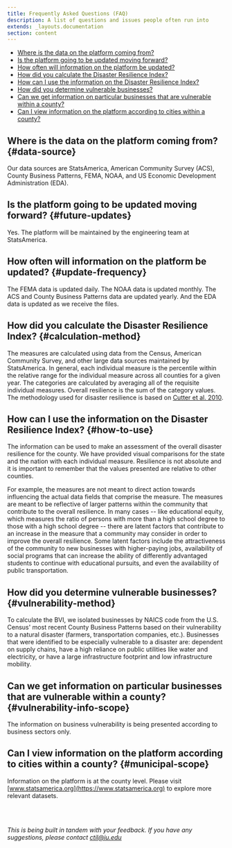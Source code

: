 ```yaml
---
title: Frequently Asked Questions (FAQ)
description: A list of questions and issues people often run into
extends: _layouts.documentation
section: content
---
```



- [Where is the data on the platform coming from?](#data-source)
- [Is the platform going to be updated moving forward?](#future-updates)
- [How often will information on the platform be updated?](#update-frequency)
- [How did you calculate the Disaster Resilience Index?](#calculation-method)
- [How can I use the information on the Disaster Resilience Index?](#how-to-use)
- [How did you determine vulnerable businesses?](#vulnerability-method)
- [Can we get information on particular businesses that are vulnerable within a county?](#vulnerability-info-scope)
- [Can I view information on the platform according to cities within a county?](#municipal-scope)


## Where is the data on the platform coming from? {#data-source}
Our data sources are StatsAmerica, American Community Survey (ACS), County Business Patterns, FEMA, NOAA, and US Economic Development Administration (EDA).

## Is the platform going to be updated moving forward? {#future-updates}
Yes. The platform will be maintained by the engineering team at StatsAmerica.

## How often will information on the platform be updated? {#update-frequency}
The FEMA data is updated daily. The NOAA data is updated monthly. The ACS and County Business Patterns data are updated yearly. And the EDA data is updated as we receive the files.  

## How did you calculate the Disaster Resilience Index? {#calculation-method}
The measures are calculated using data from the Census, American Community Survey, and other large data sources maintained by StatsAmerica. In general, each individual measure is the percentile within the relative range for the individual measure across all counties for a given year. The categories are calculated by averaging all of the requisite individual measures. Overall resilience is the sum of the category values. The methodology used for disaster resilience is based on [Cutter et al. 2010](http://resiliencesystem.com/sites/default/files/Cutter_jhsem.2010.7.1.1732.pdf). 

## How can I use the information on the Disaster Resilience Index? {#how-to-use}
The information can be used to make an assessment of the overall disaster resilience for the county. We have provided visual comparisons for the state and the nation with each individual measure. Resilience is not absolute and it is important to remember that the values presented are relative to other counties.

For example, the measures are not meant to direct action towards influencing the actual data fields that comprise the measure. The measures are meant to be reflective of larger patterns within the community that contribute to the overall resilience. In many cases -- like educational equity, which measures the ratio of persons with more than a high school degree to those with a high school degree -- there are latent factors that contribute to an increase in the measure that a community may consider in order to improve the overall resilience. Some latent factors include the attractiveness of the community to new businesses with higher-paying jobs, availability of social programs that can increase the ability of differently advantaged students to continue with educational pursuits, and even the availability of public transportation.

## How did you determine vulnerable businesses? {#vulnerability-method}
To calculate the BVI, we isolated businesses by NAICS code from the U.S. Census' most recent County Business Patterns based on their vulnerability to a natural disaster (farmers, transportation companies, etc.). Businesses that were identified to be especially vulnerable to a disaster are: dependent on supply chains, have a high reliance on public utilities like water and electricity, or have a large infrastructure footprint and low infrastructure mobility.

## Can we get information on particular businesses that are vulnerable within a county? {#vulnerability-info-scope}
The information on business vulnerability is being presented according to business sectors only. 

## Can I view information on the platform according to cities within a county? {#municipal-scope}
Information on the platform is at the county level. Please visit [www.statsamerica.org](https://www.statsamerica.org) to explore more relevant datasets.

<br/><br/>

_This is being built in tandem with your feedback. If you have any suggestions, please contact 
[ctil@iu.edu](ctil@iu.edu)_
